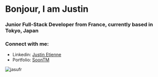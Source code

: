 <h1 align="left">Bonjour, I am Justin</h1>
<h3 align="left">Junior Full-Stack Developer from France, currently based in Tokyo, Japan</h3>
<h3 align="left">Connect with me:</h3>
<ul>
  <li>Linkedin: <a href="https://www.linkedin.com/in/justin-etienne/">Justin Etienne</a></li>
  <li>Portfolio: <a href="">SoonTM</a></li>
</ul>
<p><img align="left" src="https://github-readme-stats.vercel.app/api/top-langs?username=jasufr&show_icons=true&locale=en&layout=compact" alt="jasufr" /></p>
